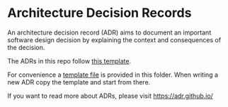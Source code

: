 # Architecture Decision Records

An architecture decision record (ADR) aims to document an important software design decision by explaining the context and consequences of the decision.

The ADRs in this repo follow [this template](https://github.com/joelparkerhenderson/architecture-decision-record/blob/main/templates/decision-record-template-by-michael-nygard/index.md).

For convenience a [template file](./NNNN-adr-template.md) is provided in this folder. When writing a new ADR copy the template and start from there.

If you want to read more about ADRs, please visit https://adr.github.io/
